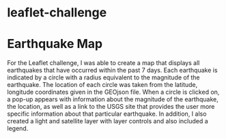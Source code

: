 # leaflet-challenge
<h1>Earthquake Map</h1>
  For the Leaflet challenge, I was able to create a map that displays all earthquakes that have occurred within the past 7 days. Each earthquake is indicated by a circle with a radius equivalent to the magnitude of the earthquake. The location of each circle was taken from the latitude, longitude coordinates given in the GEOjson file. When a circle is clicked on, a pop-up appears with information about the magnitude of the earthquake, the location, as well as a link to the USGS site that provides the user more specific information about that particular earthquake.  In addition, I also created a light and satellite layer with layer controls and also included a legend.  
